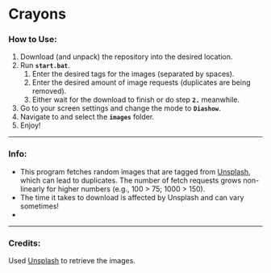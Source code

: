 # **Crayons**

### **How to Use:**
1. Download (and unpack) the repository into the desired location.
2. Run **`start.bat`**.
    1. Enter the desired tags for the images (separated by spaces).
    2. Enter the desired amount of image requests (duplicates are being removed).
    3. Either wait for the download to finish or do step **`2.`** meanwhile.
3. Go to your screen settings and change the mode to **`Diashow`**.
4. Navigate to and select the **`images`** folder.
5. Enjoy!

- - -

### **Info:**
- This program fetches random images that are tagged from [Unsplash](https://unsplash.com/), which can lead to duplicates. The number of fetch requests grows non-linearly for higher numbers (e.g., 100 > 75; 1000 > 150).
- The time it takes to download is affected by Unsplash and can vary sometimes!
-

- - -

### **Credits:**
Used [Unsplash](https://source.unsplash.com/random/) to retrieve the images.
